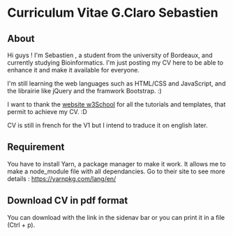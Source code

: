 # Curriculum Vitae G.Claro Sebastien

## About
Hi guys ! I'm Sebastien , a student from the university of Bordeaux, and currently studying Bioinformatics. I'm just posting my CV here to be able to enhance it and make it available for everyone.

I'm still learning the web languages such as HTML/CSS and JavaScript, and the librairie like jQuery and the framwork Bootstrap. :)

I want to thank the [website w3School](https://www.w3schools.com/) for all the tutorials and templates, that permit to achieve my CV. :D 

CV is still in french for the V1 but I intend to traduce it on english later.

## Requirement
You have to install Yarn, a package manager to make it work. It allows me to make a node_module file with all dependancies. Go to their site to see more details : https://yarnpkg.com/lang/en/

## Download CV in pdf format
You can download with the link in the sidenav bar or you can print it in a file (Ctrl + p).
